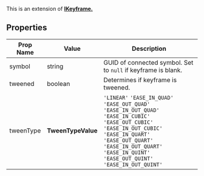 This is an extension of **[IKeyframe.](/Documentation/Interfaces/IKeyframe.md)**

## Properties

| Prop Name | Value | Description |
| --------------------- | ------ | ------------------- |
| symbol | string | GUID of connected symbol. Set to `null` if keyframe is blank. |
| tweened | boolean | Determines if keyframe is tweened. |
| tweenType | **TweenTypeValue** | `'LINEAR'`  `'EASE_IN_QUAD'`  `'EASE_OUT_QUAD'`  `'EASE_IN_OUT_QUAD'`  `'EASE_IN_CUBIC'`  `'EASE_OUT_CUBIC'`  `'EASE_IN_OUT_CUBIC'` `'EASE_IN_QUART'`  `'EASE_OUT_QUART'`  `'EASE_IN_OUT_QUART'`  `'EASE_IN_QUINT'`  `'EASE_OUT_QUINT'`  `'EASE_IN_OUT_QUINT'` |

